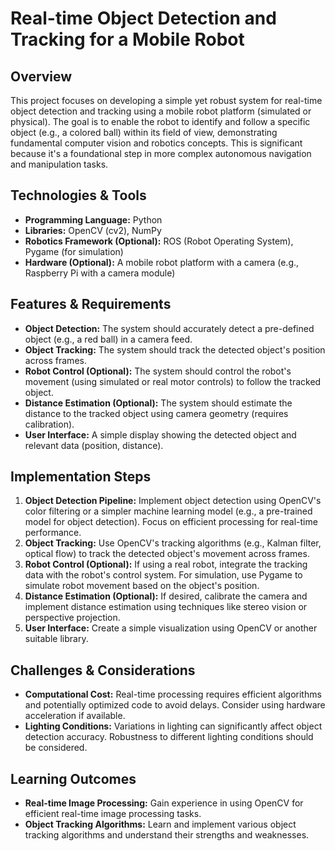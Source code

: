 # Real-time Object Detection and Tracking for a Mobile Robot

## Overview

This project focuses on developing a simple yet robust system for real-time object detection and tracking using a mobile robot platform (simulated or physical). The goal is to enable the robot to identify and follow a specific object (e.g., a colored ball) within its field of view, demonstrating fundamental computer vision and robotics concepts.  This is significant because it's a foundational step in more complex autonomous navigation and manipulation tasks.

## Technologies & Tools

* **Programming Language:** Python
* **Libraries:** OpenCV (cv2), NumPy
* **Robotics Framework (Optional):** ROS (Robot Operating System), Pygame (for simulation)
* **Hardware (Optional):** A mobile robot platform with a camera (e.g., Raspberry Pi with a camera module)

## Features & Requirements

- **Object Detection:** The system should accurately detect a pre-defined object (e.g., a red ball) in a camera feed.
- **Object Tracking:**  The system should track the detected object's position across frames.
- **Robot Control (Optional):** The system should control the robot's movement (using simulated or real motor controls) to follow the tracked object.
- **Distance Estimation (Optional):** The system should estimate the distance to the tracked object using camera geometry (requires calibration).
- **User Interface:**  A simple display showing the detected object and relevant data (position, distance).

## Implementation Steps

1. **Object Detection Pipeline:** Implement object detection using OpenCV's color filtering or a simpler machine learning model (e.g., a pre-trained model for object detection).  Focus on efficient processing for real-time performance.
2. **Object Tracking:**  Use OpenCV's tracking algorithms (e.g., Kalman filter, optical flow) to track the detected object's movement across frames.
3. **Robot Control (Optional):** If using a real robot, integrate the tracking data with the robot's control system. For simulation, use Pygame to simulate robot movement based on the object's position.
4. **Distance Estimation (Optional):**  If desired, calibrate the camera and implement distance estimation using techniques like stereo vision or perspective projection.
5. **User Interface:** Create a simple visualization using OpenCV or another suitable library.


## Challenges & Considerations

- **Computational Cost:** Real-time processing requires efficient algorithms and potentially optimized code to avoid delays.  Consider using hardware acceleration if available.
- **Lighting Conditions:**  Variations in lighting can significantly affect object detection accuracy. Robustness to different lighting conditions should be considered.

## Learning Outcomes

- **Real-time Image Processing:** Gain experience in using OpenCV for efficient real-time image processing tasks.
- **Object Tracking Algorithms:** Learn and implement various object tracking algorithms and understand their strengths and weaknesses.

